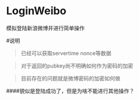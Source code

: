 LoginWeibo
==========

模拟登陆新浪微博并进行简单操作
 
#说明

>已经可以获取servertime nonce等数据

>对于返回的pubkey尚不明确如何作为密码的加密

>目前存在的问题就是微博密码的加密如何做

####貌似是登陆成功了，但是为啥不能进行其他操作？
